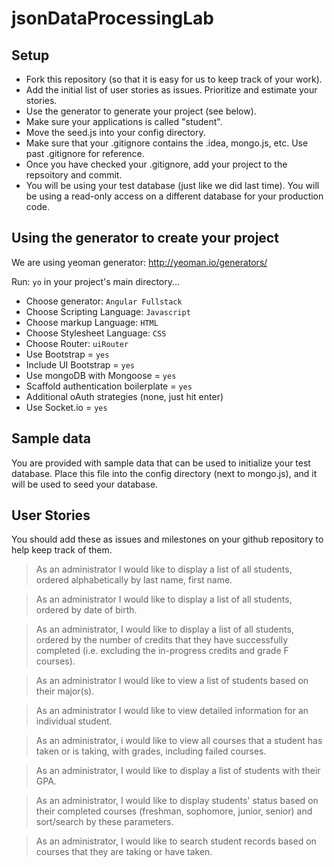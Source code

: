 # jsonDataProcessingLab

## Setup
- Fork this repository (so that it is easy for us to keep track of your work).
- Add the initial list of user stories as issues. Prioritize and estimate your stories. 
- Use the generator to generate your project (see below).
- Make sure your applications is called "student". 
- Move the seed.js into your config directory. 
- Make sure that your .gitignore contains the .idea, mongo.js, etc. Use past .gitignore for reference. 
- Once you have checked your .gitignore, add your project to the repsoitory and commit. 
- You will be using your test database (just like we did last time). You will be using a read-only access on a different database for your production code. 

## Using the generator to create your project
We are using yeoman generator: http://yeoman.io/generators/

Run: ``yo`` in your project's main directory...
- Choose generator: ``Angular Fullstack``
- Choose Scripting Language: ``Javascript``
- Choose markup Language: ``HTML``
- Choose Stylesheet Language: ``CSS``
- Choose Router: ``uiRouter``
- Use Bootstrap = ``yes``
- Include UI Bootstrap = ``yes``
- Use mongoDB with Mongoose = ``yes``
- Scaffold authentication boilerplate = ``yes``
- Additional oAuth strategies (none, just hit enter)
- Use Socket.io = ``yes``

## Sample data
You are provided with sample data that can be used to initialize your test database. Place this file into the config directory (next to mongo.js), and it will be used to seed your database.

## User Stories
You should add these as issues and milestones on your github repository to help keep track of them.

> As an administrator I would like to display a list of all students, ordered alphabetically by last name, first name.

> As an administrator I would like to display a list of all students, ordered by date of birth.

> As an administrator, I would like to display a list of all students, ordered by the number of credits that they have successfully completed (i.e. excluding the in-progress credits and grade F courses). 

> As an administrator I would like to view a list of students based on their major(s).

> As an administrator I would like to view detailed information for an individual student. 

> As an administrator, i would like to view all courses that a student has taken or is taking, with grades, including failed courses.

> As an administrator, I would like to display a list of students with their GPA. 

> As an administrator, I would like to display students' status based on their completed courses (freshman, sophomore, junior, senior) and sort/search by these parameters. 

> As an administrator, I would like to search student records based on courses that they are taking or have taken. 


